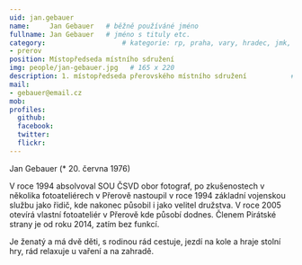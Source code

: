 ```yaml
---
uid: jan.gebauer
name:     Jan Gebauer   # běžně používáné jméno
fullname: Jan Gebauer   # jméno s tituly etc.
category:                   # kategorie: rp, praha, vary, hradec, jmk, senat
- prerov
position: Místopředseda místního sdružení
img: people/jan-gebauer.jpg   # 165 x 220
description: 1. místopředseda přerovského místního sdružení           # kratký popis, max 160 znaků
mail: 
- gebauer@email.cz
mob:
profiles:
  github:                 
  facebook:       
  twitter:      
  flickr:
---
```

Jan Gebauer (* 20. června 1976)

V roce 1994 absolvoval SOU ČSVD obor fotograf, po zkušenostech v několika fotoateliérech v Přerově nastoupil v roce 1994 základní vojenskou službu jako řidič, kde nakonec působil i jako velitel družstva. V roce 2005 otevírá vlastní fotoateliér v Přerově kde působí dodnes. Členem Pirátské strany je od roku 2014, zatím bez funkcí.

Je ženatý a má dvě děti, s rodinou rád cestuje, jezdí na kole a hraje stolní hry, rád relaxuje u vaření a na zahradě.
